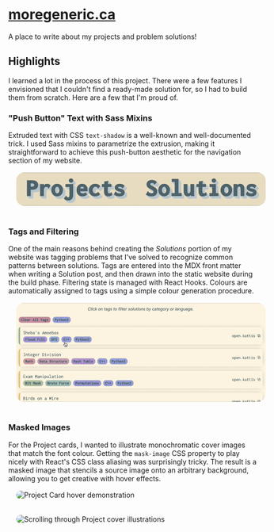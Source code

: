 # [moregeneric.ca](https://moregeneric.ca)

A place to write about my projects and problem solutions!

## Highlights

I learned a lot in the process of this project. There were a few features I envisioned that I couldn't find a ready-made solution for, so I had to build them from scratch.
Here are a few that I'm proud of.

### "Push Button" Text with Sass Mixins

Extruded text with CSS `text-shadow` is a well-known and well-documented trick. I used Sass mixins to parametrize the extrusion, making it straightforward to achieve this push-button aesthetic for the navigation section of my website.
<br>
<img style="border-radius: 1rem; margin: 1rem;" src="public/images/readme/ExtrudedText.gif" alt="Extruded text with SCSS Mixins">

### Tags and Filtering

One of the main reasons behind creating the <i>Solutions</i> portion of my website was tagging problems that I've solved to recognize common patterns between solutions.
Tags are entered into the MDX front matter when writing a Solution post, and then drawn into the static website during the build phase.
Filtering state is managed with React Hooks. Colours are automatically assigned to tags using a simple colour generation procedure.
<br>
<img style="border-radius: 1rem; margin: 1rem;" src="public/images/readme/TagBubbles.gif" alt="Tags and filtering demonstration">

### Masked Images

For the Project cards, I wanted to illustrate monochromatic cover images that match the font colour. Getting the `mask-image` CSS property to play nicely with React's CSS class aliasing was surprisingly tricky. The result is a masked image that stencils a source image onto an arbitrary background, allowing you to get creative with hover effects.
<br>
<img style="border-radius: 1rem; margin: 1rem;" src="public/images/readme/MaskedImage1.gif" alt="Project Card hover demonstration">
<img style="border-radius: 1rem; margin: 1rem;" src="public/images/readme/MaskedImage2.gif" alt="Scrolling through Project cover illustrations" width="300">

